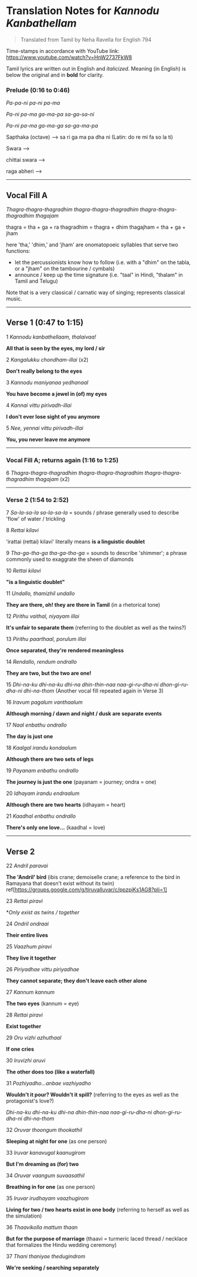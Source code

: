 # Translation Notes for *Kannodu Kanbathellam*

> Translated from Tamil by Neha Ravella for English 794

Time-stamps in accordance with YouTube link: https://www.youtube.com/watch?v=HnW2737FkW8

Tamil lyrics are written out in English and *italicized*.
Meaning (in English) is below the original and in **bold** for clarity.

### Prelude (0:16 to 0:46)

*Pa-pa-ni pa-ni pa-ma*

*Pa-ni pa-ma ga-ma-pa sa-ga-sa-ni*

*Pa-ni pa-ma ga-ma-ga sa-ga-ma-pa*

Sapthaka (octave) --> sa ri ga ma pa dha ni (Latin: do re mi fa so la ti)

Swara -->

chittai swara -->

raga abheri --> 

------

## Vocal Fill A

*Thagra-thagra-thagradhim thagra-thagra-thagradhim thagra-thagra-thagradhim thagajam*

thagra = tha + ga + ra
thagradhim = thagra + dhim
thagajham = tha + ga + jham

here 'tha,' 'dhim,' and 'jham' are onomatopoeic syllables that serve two functions:
- let the percussionists know how to follow (i.e. with a "dhim" on the tabla, or a "jham" on the tambourine / cymbals)
- announce / keep up the time signature (i.e. "taal" in Hindi, "thalam" in Tamil and Telugu)

Note that is a very classical / carnatic way of singing; represents classical music.

------

## Verse 1 (0:47 to 1:15)

1 *Kannodu kanbathellaam, thalaivaa!*

**All that is seen by the eyes, my lord / sir**

2 *Kangalukku chondham-illai* (x2)

**Don't really belong to the eyes**

3 *Kannodu maniyanaa yedhanaal*

**You have become a jewel in (of) my eyes**

4 *Kannai vittu pirivadh-illai*

**I don't ever lose sight of you anymore**

5 *Nee, yennai vittu pirivadh-illai*

**You, you never leave me anymore**

------

### Vocal Fill A; returns again (1:16 to 1:25)

6 *Thagra-thagra-thagradhim thagra-thagra-thagradhim thagra-thagra-thagradhim thagajam* (x2)

------

### Verse 2 (1:54 to 2:52)

7 *Sa-la-sa-la sa-la-sa-la* = sounds / phrase generally used to describe 'flow' of water / trickling

8 *Rettai kilavi*

'irattai (rettai) kilavi' literally means **is a linguistic doublet**

9 *Tha-ga-tha-ga tha-ga-tha-ga* = sounds to describe 'shimmer'; a phrase commonly used to exaggrate the sheen of diamonds

10 *Rettai kilavi*

**"is a linguistic doublet"**

11 *Undallo, thamizhil undallo*

**They are there, oh! they are there in Tamil** (in a rhetorical tone)

12 *Pirithu vaithal, niyayam illai*

**It's unfair to separate them** (referring to the doublet as well as the twins?)

13 *Pirithu paarthaal, porulum illai*

**Once separated, they're rendered meaningless**

14 *Rendallo, rendum ondrallo*

**They are two, but the two are one!**

15 *Dhi-na-ku dhi-na-ku dhi-na dhin-thin-naa naa-gi-ru-dha-ni dhon-gi-ru-dha-ni dhi-na-thom* (Another vocal fill repeated again in Verse 3)

16 *Iravum pagalum vanthaalum*

**Although morning / dawn and night / dusk are separate events**

17 *Naal enbathu ondrallo*

**The day is just one**

18 *Kaalgal irandu kondaalum*

**Although there are two sets of legs**

19 *Payanam enbathu ondrallo*

**The journey is just the one** (payanam = journey; ondra = one)

20 *Idhayam irandu endraalum*

**Although there are two hearts** (idhayam = heart)

21 *Kaadhal enbathu ondrallo*

**There's only one love...** (kaadhal = love)

------

## Verse 2

22 *Andril paravai*

**The 'Andril' bird** (ibis crane; demoiselle crane; a reference to the bird in Ramayana that doesn't exist without its twin) ref[https://groups.google.com/g/tiruvalluvar/c/ppzpjKs1AG8?pli=1]

23 *Rettai piravi*

**Only exist as twins / together*

24 *Ondril ondraai*

**Their entire lives**

25 *Vaazhum piravi*

**They live it together**

26 *Piriyadhae vittu piriyadhae*

**They cannot separate; they don't leave each other alone**

27 *Kannum kannum*

**The two eyes** (kannum = eye)

28 *Rettai piravi*

**Exist together**

29 *Oru vizhi azhuthaal*

**If one cries**

30 *Iruvizhi aruvi*

**The other does too (like a waterfall)**

31 *Pozhiyadho...anbae vazhiyadho*

**Wouldn't it pour? Wouldn't it spill?** (referring to the eyes as well as the protagonist's love?)

*Dhi-na-ku dhi-na-ku dhi-na dhin-thin-naa naa-gi-ru-dha-ni dhon-gi-ru-dha-ni dhi-na-thom*

32 *Oruvar thoongum thookathil*

**Sleeping at night for one** (as one person)

33 *Iruvar kanavugal kaanugirom*

**But I'm dreaming as (for) two**

34 *Oruvar vaangum suvaasathil*

**Breathing in for one** (as one person)

35 *Iruvar irudhayam vaazhugirom*

**Living for two / two hearts exist in one body** (referring to herself as well as the simulation)

36 *Thaavikolla mattum thaan*

**But for the purpose of marriage** (thaavi = turmeric laced thread / necklace that formalizes the Hindu wedding ceremony)

37 *Thani thaniyae thedugindrom*

**We're seeking / searching separately**
